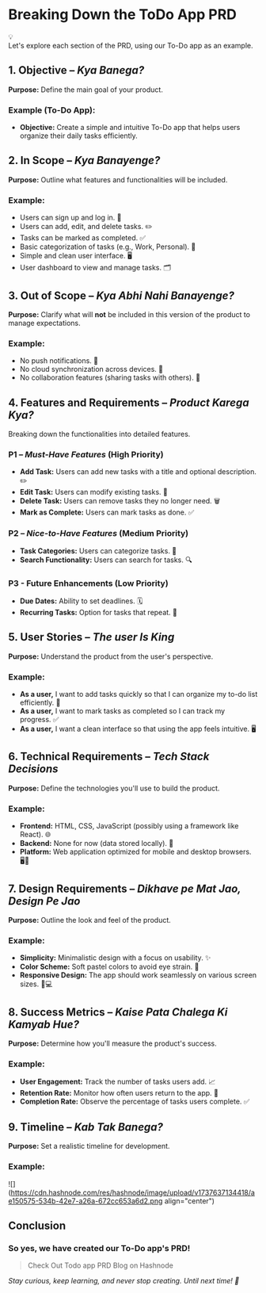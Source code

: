 # Breaking Down the ToDo App PRD

<div data-node-type="callout">
<div data-node-type="callout-emoji">💡</div>
<div data-node-type="callout-text">Let's explore each section of the PRD, using our To-Do app as an example.</div>
</div>

## **1\. Objective – _Kya Banega?_**

**Purpose:** Define the main goal of your product.

### Example (To-Do App):

- **Objective:** Create a simple and intuitive To-Do app that helps users organize their daily tasks efficiently.

## **2\. In Scope – _Kya Banayenge?_**

**Purpose:** Outline what features and functionalities will be included.

### Example:

- Users can sign up and log in. 🔐
- Users can add, edit, and delete tasks. ✏️
- Tasks can be marked as completed. ✅
- Basic categorization of tasks (e.g., Work, Personal). 📁
- Simple and clean user interface. 🖥️
- User dashboard to view and manage tasks. 🗂️

## **3\. Out of Scope – _Kya Abhi Nahi Banayenge?_**

**Purpose:** Clarify what will **not** be included in this version of the product to manage expectations.

### Example:

- No push notifications. 🚫
- No cloud synchronization across devices. 🚫
- No collaboration features (sharing tasks with others). 🚫

## **4\. Features and Requirements – _Product Karega Kya?_**

Breaking down the functionalities into detailed features.

### **P1 – _Must-Have Features_ (High Priority)**

- **Add Task:** Users can add new tasks with a title and optional description. ✏️
- **Edit Task:** Users can modify existing tasks. 📝
- **Delete Task:** Users can remove tasks they no longer need. 🗑️
- **Mark as Complete:** Users can mark tasks as done. ✅

### **P2 – _Nice-to-Have Features_ (Medium Priority)**

- **Task Categories:** Users can categorize tasks. 📁
- **Search Functionality:** Users can search for tasks. 🔍

### **P3 - Future Enhancements (Low Priority)**

- **Due Dates:** Ability to set deadlines. 🗓️
- **Recurring Tasks:** Option for tasks that repeat. 🔁

## **5\. User Stories – _The user Is King_**

**Purpose:** Understand the product from the user's perspective.

### Example:

- **As a user,** I want to add tasks quickly so that I can organize my to-do list efficiently. 📝
- **As a user,** I want to mark tasks as completed so I can track my progress. ✅
- **As a user,** I want a clean interface so that using the app feels intuitive. 🖥️

## **6\. Technical Requirements – _Tech Stack Decisions_**

**Purpose:** Define the technologies you'll use to build the product.

### Example:

- **Frontend:** HTML, CSS, JavaScript (possibly using a framework like React). 🌐
- **Backend:** None for now (data stored locally). 💾
- **Platform:** Web application optimized for mobile and desktop browsers. 🖥️📱

## **7\. Design Requirements – _Dikhave pe Mat Jao, Design Pe Jao_**

**Purpose:** Outline the look and feel of the product.

### Example:

- **Simplicity:** Minimalistic design with a focus on usability. ✨
- **Color Scheme:** Soft pastel colors to avoid eye strain. 🎨
- **Responsive Design:** The app should work seamlessly on various screen sizes. 📱💻

## **8\. Success Metrics – _Kaise Pata Chalega Ki Kamyab Hue?_**

**Purpose:** Determine how you'll measure the product's success.

### Example:

- **User Engagement:** Track the number of tasks users add. 📈
- **Retention Rate:** Monitor how often users return to the app. 🔄
- **Completion Rate:** Observe the percentage of tasks users complete. ✅

## **9\. Timeline – _Kab Tak Banega?_**

**Purpose:** Set a realistic timeline for development.

### Example:

![](https://cdn.hashnode.com/res/hashnode/image/upload/v1737637134418/ae150575-534b-42e7-a26a-672cc653a6d2.png align="center")

## Conclusion

### So yes, **we have created our To-Do app's PRD!**

> Check Out Todo app PRD Blog on Hashnode

_Stay curious, keep learning, and never stop creating. Until next time! 👋_
